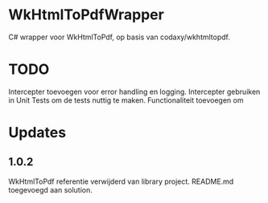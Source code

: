 # WkHtmlToPdfWrapper
C# wrapper voor WkHtmlToPdf, op basis van codaxy/wkhtmltopdf.

# TODO
Intercepter toevoegen voor error handling en logging.
Intercepter gebruiken in Unit Tests om de tests nuttig te maken.
Functionaliteit toevoegen om

# Updates

## 1.0.2
WkHtmlToPdf referentie verwijderd van library project.
README.md toegevoegd aan solution.